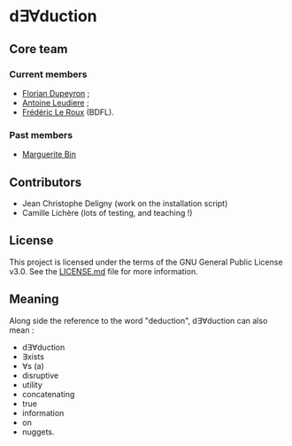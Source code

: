 # d∃∀duction

## Core team

### Current members
- [Florian Dupeyron](https://github.com/fdmysterious) ;
- [Antoine Leudiere](https://github.com/kryzar) ;
- [Frédéric Le Roux](https://github.com/FredericLeRoux) (BDFL).

### Past members
- [Marguerite Bin](https://github.com/m-bin)

## Contributors
- Jean Christophe Deligny (work on the installation script)
- Camille Lichère (lots of testing, and teaching !)

## License
This project is licensed under the terms of the GNU General Public License v3.0.
See the [LICENSE.md](LICENSE.md) file for more information.

## Meaning
Along side the reference to the word "deduction", d∃∀duction can also mean :

* d∃∀duction
* ∃xists
* ∀s (a)
* disruptive
* utility
* concatenating
* true
* information
* on
* nuggets.


